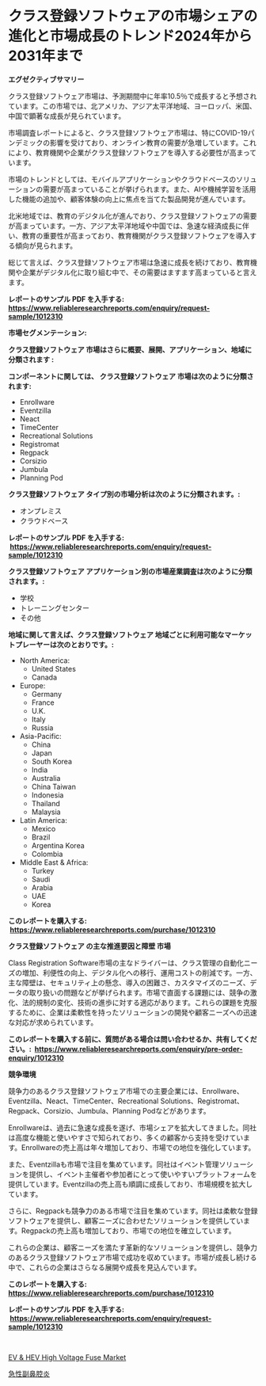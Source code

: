<p><h1>クラス登録ソフトウェアの市場シェアの進化と市場成長のトレンド2024年から2031年まで</h1></p><p><strong>エグゼクティブサマリー</strong></p>
<p><p>クラス登録ソフトウェア市場は、予測期間中に年率10.5％で成長すると予想されています。この市場では、北アメリカ、アジア太平洋地域、ヨーロッパ、米国、中国で顕著な成長が見られています。</p><p>市場調査レポートによると、クラス登録ソフトウェア市場は、特にCOVID-19パンデミックの影響を受けており、オンライン教育の需要が急増しています。これにより、教育機関や企業がクラス登録ソフトウェアを導入する必要性が高まっています。</p><p>市場のトレンドとしては、モバイルアプリケーションやクラウドベースのソリューションの需要が高まっていることが挙げられます。また、AIや機械学習を活用した機能の追加や、顧客体験の向上に焦点を当てた製品開発が進んでいます。</p><p>北米地域では、教育のデジタル化が進んでおり、クラス登録ソフトウェアの需要が高まっています。一方、アジア太平洋地域や中国では、急速な経済成長に伴い、教育の重要性が高まっており、教育機関がクラス登録ソフトウェアを導入する傾向が見られます。</p><p>総じて言えば、クラス登録ソフトウェア市場は急速に成長を続けており、教育機関や企業がデジタル化に取り組む中で、その需要はますます高まっていると言えます。</p></p>
<p><strong>レポートのサンプル PDF を入手する: <a href="https://www.reliableresearchreports.com/enquiry/request-sample/1012310">https://www.reliableresearchreports.com/enquiry/request-sample/1012310</a></strong></p>
<p><strong>市場セグメンテーション:</strong></p>
<p><strong> クラス登録ソフトウェア 市場はさらに概要、展開、アプリケーション、地域に分類されます :</strong></p>
<p><strong>コンポーネントに関しては、 クラス登録ソフトウェア 市場は次のように分類されます: &nbsp;</strong></p>
<p><ul><li>Enrollware</li><li>Eventzilla</li><li>Neact</li><li>TimeCenter</li><li>Recreational Solutions</li><li>Registromat</li><li>Regpack</li><li>Corsizio</li><li>Jumbula</li><li>Planning Pod</li></ul></p>
<p><strong> クラス登録ソフトウェア タイプ別の市場分析は次のように分類されます。:</strong></p>
<p><ul><li>オンプレミス</li><li>クラウドベース</li></ul></p>
<p><strong>レポートのサンプル PDF を入手する: &nbsp;<a href="https://www.reliableresearchreports.com/enquiry/request-sample/1012310">https://www.reliableresearchreports.com/enquiry/request-sample/1012310</a></strong></p>
<p><strong> クラス登録ソフトウェア アプリケーション別の市場産業調査は次のように分類されます。:</strong></p>
<p><ul><li>学校</li><li>トレーニングセンター</li><li>その他</li></ul></p>
<p><strong>地域に関して言えば、クラス登録ソフトウェア 地域ごとに利用可能なマーケットプレーヤーは次のとおりです。:</strong></p>
<p><ul>
    <li>
        North America:
        <ul>
            <li>United States</li>
            <li>Canada</li>
        </ul>
    </li>
    <li>
        Europe:
        <ul>
            <li>Germany</li>
            <li>France</li>
            <li>U.K.</li>
            <li>Italy</li>
            <li>Russia</li>
        </ul>
    </li>
    <li>
        Asia-Pacific:
        <ul>
            <li>China</li>
            <li>Japan</li>
            <li>South Korea</li>
            <li>India</li>
            <li>Australia</li>
            <li>China Taiwan</li>
            <li>Indonesia</li>
            <li>Thailand</li>
            <li>Malaysia</li>
        </ul>
    </li>
    <li>
        Latin America:
        <ul>
            <li>Mexico</li>
            <li>Brazil</li>
            <li>Argentina Korea</li>
            <li>Colombia</li>
        </ul>
    </li>
    <li>
        Middle East & Africa:
        <ul>
            <li>Turkey</li>
            <li>Saudi</li>
            <li>Arabia</li>
            <li>UAE</li>
            <li>Korea</li>
        </ul>
    </li>
    </ul></p>
<p><strong>このレポートを購入する: &nbsp;<a href="https://www.reliableresearchreports.com/purchase/1012310">https://www.reliableresearchreports.com/purchase/1012310</a></strong></p>
<p><strong>クラス登録ソフトウェア の主な推進要因と障壁 市場</strong></p>
<p><p>Class Registration Software市場の主なドライバーは、クラス管理の自動化ニーズの増加、利便性の向上、デジタル化への移行、運用コストの削減です。一方、主な障壁は、セキュリティ上の懸念、導入の困難さ、カスタマイズのニーズ、データの取り扱いの問題などが挙げられます。市場で直面する課題には、競争の激化、法的規制の変化、技術の進歩に対する適応があります。これらの課題を克服するために、企業は柔軟性を持ったソリューションの開発や顧客ニーズへの迅速な対応が求められています。</p></p>
<p><strong>このレポートを購入する前に、質問がある場合は問い合わせるか、共有してください。:&nbsp; <a href="https://www.reliableresearchreports.com/enquiry/pre-order-enquiry/1012310">https://www.reliableresearchreports.com/enquiry/pre-order-enquiry/1012310</a></strong></p>
<p><strong>競争環境</strong></p>
<p><p>競争力のあるクラス登録ソフトウェア市場での主要企業には、Enrollware、Eventzilla、Neact、TimeCenter、Recreational Solutions、Registromat、Regpack、Corsizio、Jumbula、Planning Podなどがあります。</p><p>Enrollwareは、過去に急速な成長を遂げ、市場シェアを拡大してきました。同社は高度な機能と使いやすさで知られており、多くの顧客から支持を受けています。Enrollwareの売上高は年々増加しており、市場での地位を強化しています。</p><p>また、Eventzillaも市場で注目を集めています。同社はイベント管理ソリューションを提供し、イベント主催者や参加者にとって使いやすいプラットフォームを提供しています。Eventzillaの売上高も順調に成長しており、市場規模を拡大しています。</p><p>さらに、Regpackも競争力のある市場で注目を集めています。同社は柔軟な登録ソフトウェアを提供し、顧客ニーズに合わせたソリューションを提供しています。Regpackの売上高も増加しており、市場での地位を確立しています。</p><p>これらの企業は、顧客ニーズを満たす革新的なソリューションを提供し、競争力のあるクラス登録ソフトウェア市場で成功を収めています。市場が成長し続ける中で、これらの企業はさらなる展開や成長を見込んでいます。</p></p>
<p><strong>このレポートを購入する: &nbsp; <a href="https://www.reliableresearchreports.com/purchase/1012310">https://www.reliableresearchreports.com/purchase/1012310</a></strong></p>
<p><strong>レポートのサンプル PDF を入手する: &nbsp;<a href="https://www.reliableresearchreports.com/enquiry/request-sample/1012310">https://www.reliableresearchreports.com/enquiry/request-sample/1012310</a></strong><strong></strong></p>
<p>&nbsp;</p>
<p><p><a href="https://faithful-glue-af3.notion.site/EV-HEV-High-Voltage-Fuse-Market-Research-Report-The-Key-To-Successful-Business-Strategy-Forecaste-4ebc12ef87994b738de18fce7e6844cf">EV & HEV High Voltage Fuse Market</a></p><p><a href="https://medium.com/@evekerluke2023/%E6%80%A5%E6%80%A7%E5%89%AF%E9%BC%BB%E8%85%94%E7%82%8E%E5%B8%82%E5%A0%B4%E3%81%AE%E5%88%86%E6%9E%90-%E3%82%B0%E3%83%AD%E3%83%BC%E3%83%90%E3%83%AB%E7%94%A3%E6%A5%AD%E3%81%AE%E8%A6%8B%E8%A7%A3%E3%81%A8%E4%BA%88%E6%B8%AC-2024%E5%B9%B4%E3%81%8B%E3%82%892031%E5%B9%B4%E3%81%BE%E3%81%A7-fd3a7106cc99">急性副鼻腔炎</a></p></p>